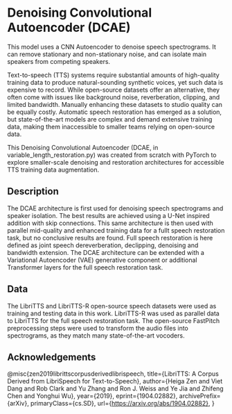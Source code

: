 # Denoising Convolutional Autoencoder (DCAE)

This model uses a CNN Autoencoder to denoise speech spectrograms.
It can remove stationary and non-stationary noise, and can isolate main speakers from competing speakers. 

Text-to-speech (TTS) systems require substantial amounts of high-quality training data to produce natural-sounding synthetic voices, yet such data is expensive to record.
While open-source datasets offer an alternative, they often come with issues like background noise, reverberation, clipping, and limited bandwidth. Manually enhancing these datasets to studio quality can be equally costly.
Automatic speech restoration has emerged as a solution, but state-of-the-art models are complex and demand extensive training data, making them inaccessible to smaller teams relying on open-source data.

This Denoising Convolutional Autoencoder (DCAE, in variable_length_restoration.py) was created from scratch with PyTorch to explore smaller-scale denoising and restoration architectures for accessible TTS training data augmentation.

## Description
The DCAE architecture is first used for denoising speech spectrograms and speaker isolation. The best results are achieved using a U-Net inspired addition with skip connections.
This same architecture is then used with parallel mid-quality and enhanced training data for a fullt speech restoration task, but no conclusive results are found.
Full speech restoration is here defined as joint speech dereverberation, declipping, denoising and bandwidth extension.
The DCAE architecture can be extended with a Variational Autoencoder (VAE) generative component or additional Transformer layers for the full speech restoration task. 

## Data
The LibriTTS and LibriTTS-R open-source speech datasets were used as training and testing data in this work. LibriTTS-R was used as parallel data to LibriTTS for the full speech restoration task. The open-source FastPitch preprocessing steps were used to transform the audio files into spectrograms, as they match many state-of-the-art vocoders.

## Acknowledgements
@misc{zen2019librittscorpusderivedlibrispeech,
      title={LibriTTS: A Corpus Derived from LibriSpeech for Text-to-Speech}, 
      author={Heiga Zen and Viet Dang and Rob Clark and Yu Zhang and Ron J. Weiss and Ye Jia and Zhifeng Chen and Yonghui Wu},
      year={2019},
      eprint={1904.02882},
      archivePrefix={arXiv},
      primaryClass={cs.SD},
      url={https://arxiv.org/abs/1904.02882}, 
}


